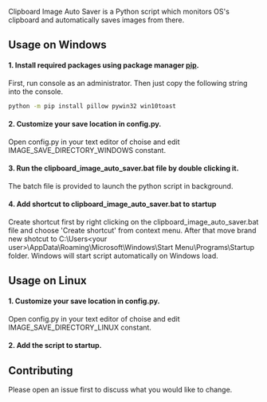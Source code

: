 Clipboard Image Auto Saver is a Python script which monitors OS's clipboard and automatically saves images from there.

## Usage on Windows
#### 1. Install required packages using package manager [pip](https://pip.pypa.io/en/stable/).
First, run console as an administrator. Then just copy the following string into the console.
```bash
python -m pip install pillow pywin32 win10toast
```
#### 2. Customize your save location in config.py.
Open config.py in your text editor of choise and edit IMAGE_SAVE_DIRECTORY_WINDOWS constant.
#### 3. Run the clipboard_image_auto_saver.bat file by double clicking it.
The batch file is provided to launch the python script in background.
#### 4. Add shortcut to clipboard_image_auto_saver.bat to startup
Create shortcut first by right clicking on the clipboard_image_auto_saver.bat file and choose 'Create shortcut' from context menu. After that move brand new shotcut to C:\Users\<your user>\AppData\Roaming\Microsoft\Windows\Start Menu\Programs\Startup folder. Windows will start script automatically on Windows load.

## Usage on Linux
#### 1. Customize your save location in config.py.
Open config.py in your text editor of choise and edit IMAGE_SAVE_DIRECTORY_LINUX constant.
#### 2. Add the script to startup.

## Contributing
Please open an issue first to discuss what you would like to change.
